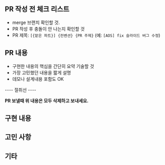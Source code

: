 ## PR 작성 전 체크 리스트

- merge 브랜치 확인할 것.
- PR 작성 후 충돌이 안 나는지 확인할 것
- PR 제목: `[{맡은 파트}] {컨벤션} {PR 주제}` (예: `[AOS] fix 슬라이드 버그 수정`)

## PR 내용

- 구현한 내용의 핵심을 간단히 요약 기술할 것
- 가장 고민했던 내용을 짧게 설명
- 데모나 설계내용 포함도 OK

---- 절취선 ----

**PR 보낼때 위 내용은 모두 삭제하고 보내세요.**

## 구현 내용

## 고민 사항

## 기타
